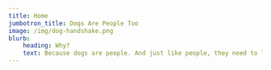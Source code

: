 ```yaml
---
title: Home
jumbotron_title: Dogs Are People Too
image: /img/dog-handshake.png
blurb:
    heading: Why?
    text: Because dogs are people. And just like people, they need to learn things. We are here to help you teach your dog all of the things they will need to learn in order to lead a productive life.
---
```


